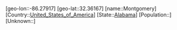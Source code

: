 ﻿---
location: [32.36167,-86.27917]
type: City
tags:
- geo/City


SpocWebEntityId: 37007
isDeleted: false
confidential: public

---
[geo-lon::-86.27917]
[geo-lat::32.36167]
[name::Montgomery]
[Country::[United_States_of_America](geo/Continent/North-America/United_States_of_America.md)]
[State::[Alabama](geo/Continent/North-America/United_States_of_America/Alabama.md)]
[Population::]
[Unknown::]


